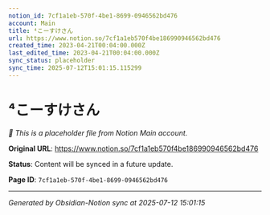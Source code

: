 ```yaml
---
notion_id: 7cf1a1eb-570f-4be1-8699-0946562bd476
account: Main
title: ⁴こーすけさん
url: https://www.notion.so/7cf1a1eb570f4be186990946562bd476
created_time: 2023-04-21T00:04:00.000Z
last_edited_time: 2023-04-21T00:04:00.000Z
sync_status: placeholder
sync_time: 2025-07-12T15:01:15.115299
---
```


# ⁴こーすけさん

*🔄 This is a placeholder file from Notion Main account.*

**Original URL**: https://www.notion.so/7cf1a1eb570f4be186990946562bd476

**Status**: Content will be synced in a future update.

**Page ID**: `7cf1a1eb-570f-4be1-8699-0946562bd476`

---

*Generated by Obsidian-Notion sync at 2025-07-12 15:01:15*
